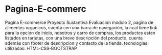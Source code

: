 # Pagina-E-commerc
Pagina E-commerce Proyecto Sustantiva
Evaluación modulo 2, pagina de alimentos organicos, cuenta con una barra de navegación, la cual tiene link para la opcion de inicio, nosotros y carro de compras, los productos estan listados en tarjetas, con una breve descripción del producto, cuenta además con footer de descripcion y contacto de la tienda.
tecnologias utilizadas: HTML-CSS-BOOTSTRAP
